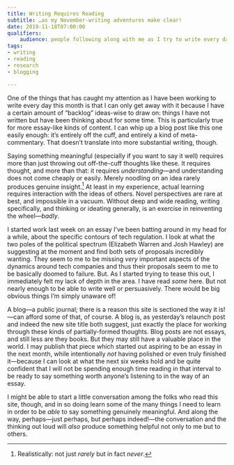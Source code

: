 ```yaml
---
title: Writing Requires Reading
subtitle: …as my November-writing adventures make clear!
date: 2019-11-18T07:00:00
qualifiers:
    audience: people following along with me as I try to write every day, or who are interested in writing generally
tags:
- writing
- reading
- research
- blogging

---
```


One of the things that has caught my attention as I have been working to write every day this month is that I can only get away with it because I have a certain amount of “backlog” ideas-wise to draw on: things I have not written but have been thinking about for some time. This is particularly true for more essay-like kinds of content. I can whip up a blog post like this one easily enough: it’s entirely off the cuff, and entirely a kind of meta-commentary. That doesn’t translate into more substantial writing, though.

Saying something meaningful (especially if you want to say it well) requires more than just throwing out off-the-cuff thoughts like these. It requires thought, and more than that: it requires *understanding*—and understanding does not come cheaply or easily. Merely noodling on an idea rarely produces genuine insight.[^never] At least in my experience, actual learning requires interaction with the ideas of others. Novel perspectives are rare at best, and impossible in a vacuum. Without deep and wide reading, writing specifically, and thinking or ideating generally, is an exercise in reinventing the wheel—*badly*.

I started work last week on an essay I’ve been batting around in my head for a while, about the specific contours of tech regulation. I look at what the two poles of the political spectrum (Elizabeth Warren and Josh Hawley) are suggesting at the moment and find both sets of proposals incredibly wanting. They seem to me to be missing *very* important aspects of the dynamics around tech companies and thus their proposals seem to me to be basically doomed to failure. But. As I started trying to tease this out, I immediately felt my lack of depth in the area. I have read *some* here. But not nearly enough to be able to write well or persuasively. There would be big obvious things I’m simply unaware of!

A blog—a public journal; there is a reason this site is sectioned the way it is!—can afford some of that, of course. A blog is, as yesterday’s relaunch post and indeed the new site title both suggest, just exactly the place for working through these kinds of partially-formed thoughts. Blog posts are not essays, and still less are they books. But they may still have a valuable place in the world. I may publish that piece which started out aspiring to be an essay in the next month, while intentionally *not* having polished or even truly  finished it—because I can look at what the next six weeks hold and be quite confident that I will not be spending enough time reading in that interval to be ready to say something worth anyone’s listening to in the way of an essay.

I might be able to start a little conversation among the folks who read this site, though, and in so doing learn some of the many things I need to learn in order to be *able* to say something genuinely meaningful. And along the way, perhaps—just perhaps, but perhaps indeed!—the conversation and the thinking out loud will *also* produce something helpful not only to me but to others.

[^never]: Realistically: not just *rarely* but in fact *never*.